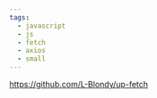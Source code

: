 ```yaml
---
tags:
  - javascript
  - js
  - fetch
  - axios
  - small
---
```

https://github.com/L-Blondy/up-fetch
